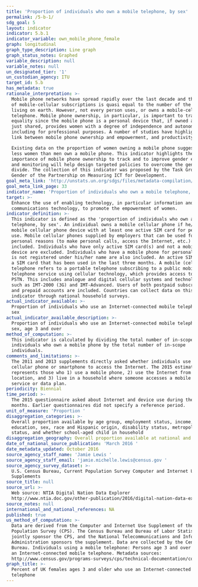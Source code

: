 ```yaml
---
title: 'Proportion of individuals who own a mobile telephone, by sex'
permalink: /5-b-1/
sdg_goal: 5
layout: indicator
indicator: 5.b.1
indicator_variable: own_mobile_phone_female
graph: longitudinal
graph_type_description: Line graph
graph_status_notes: Graphed
variable_description: null
variable_notes: null
un_designated_tier: '1'
un_custodian_agency: ITU
target_id: 5.b
has_metadata: true
rationale_interpretation: >-
  Mobile phone networks have spread rapidly over the last decade and the number
  of mobile-cellular subscriptions is quasi equal to the number of the people
  living on earth. However, not every person uses, or owns a mobile-cellular
  telephone. Mobile phone ownership, in particular, is important to track gender
  equality since the mobile phone is a personal device that, if owned and not
  just shared, provides women with a degree of independence and autonomy,
  including for professional purposes. A number of studies have highlighted the
  link between mobile phone ownership and empowerment, and productivity growth. 

  Existing data on the proportion of women owning a mobile phone suggest that
  less women than men own a mobile phone. This indicator highlights the
  importance of mobile phone ownership to track and to improve gender equality,
  and monitoring will help design targeted policies to overcome the gender
  divide. The collection of this indicator was proposed by the Task Group on
  Gender of the Partnership on Measuring ICT for Development.
goal_meta_link: 'http://unstats.un.org/sdgs/files/metadata-compilation/Metadata-Goal-5.pdf'
goal_meta_link_page: 33
indicator_name: 'Proportion of individuals who own a mobile telephone, by sex'
target: >-
  Enhance the use of enabling technology, in particular information and
  communications technology, to promote the empowerment of women.
indicator_definition: >-
  This indicator is defined as the 'proportion of individuals who own a mobile
  telephone, by sex'. An individual owns a mobile cellular phone if he/she has a
  mobile cellular phone device with at least one active SIM card for personal
  use. Mobile cellular phones supplied by employers that can be used for
  personal reasons (to make personal calls, access the Internet, etc.) are
  included. Individuals who have only active SIM card(s) and not a mobile phone
  device are excluded. Individuals who have a mobile phone for personal use that
  is not registered under his/her name are also included. An active SIM card is
  a SIM card that has been used in the last three months. A mobile (cellular)
  telephone refers to a portable telephone subscribing to a public mobile
  telephone service using cellular technology, which provides access to the
  PSTN. This includes analogue and digital cellular systems and technologies
  such as IMT-2000 (3G) and IMT-Advanced. Users of both postpaid subscriptions
  and prepaid accounts are included. Countries can collect data on this
  indicator through national household surveys.
actual_indicator_available: >-
  Proportion of individuals who use an Internet-connected mobile telephone, by
  sex
actual_indicator_available_description: >-
  Proportion of individuals who use an Internet-connected mobile telephone, by
  sex, age 3 and over
method_of_computation: >-
  This indicator is calculated by dividing the total number of in-scope
  individuals who own a mobile phone by the total number of in-scope
  individuals.
comments_and_limitations: >-
  The 2011 and 2013 supplements directly asked whether individuals use a
  cellular phone or smartphone to access the Internet. The 2015 estimate
  represents those who 1) use a mobile phone, 2) use the Internet from any
  location, and 3) live in a household where someone accesses a mobile Internet
  service or data plan.
periodicity: Biennial
time_period: >-
  The 2015 questionnaire asked about Internet and device use during the past 6
  months. Earlier questionnaires did not specify a reference period. 
unit_of_measure: 'Proportion '
disaggregation_categories: >-
  Overall proportion available by age group, employment status, income,
  education, sex, race and Hispanic origin, disability status, metropolitan
  status, and whether school-aged child in household 
disaggregation_geography: Overall proportion available at national and state levels
date_of_national_source_publication: 'March 2016 '
date_metadata_updated: October 2016
source_agency_staff_name: 'Jamie Lewis '
source_agency_staff_email: 'jamie.michelle.lewis@census.gov '
source_agency_survey_dataset: >-
  U.S. Census Bureau, Current Population Survey Computer and Internet Use
  Supplements 
source_title: null
source_url: >-
  Web source: NTIA Digital Nation Data Explorer
  http://www.ntia.doc.gov/other-publication/2016/digital-nation-data-explorer 
source_notes: null
international_and_national_references: NA
published: true
us_method_of_computation: >-
  Data are derived from the Computer and Internet Use Supplement of the Current
  Population Survey (CPS). The Census Bureau and Bureau of Labor Statistics
  jointly sponsor the CPS, and the National Telecommunications and Information
  Administration sponsors the supplement. Data are collected by the Census
  Bureau. Individuals using a mobile telephone: Persons age 3 and over who use
  an Internet-connected mobile telephone. Metadata sources:
  http://www.census.gov/programs-surveys/cps/technical-documentation/complete.html
graph_title: >-
  Percent of UK females ages 3 and older who use an Internet-connected mobile
  telephone
---
```

